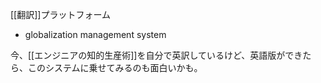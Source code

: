 
[[翻訳]]プラットフォーム
- globalization management system

今、[[エンジニアの知的生産術]]を自分で英訳しているけど、英語版ができたら、このシステムに乗せてみるのも面白いかも。
